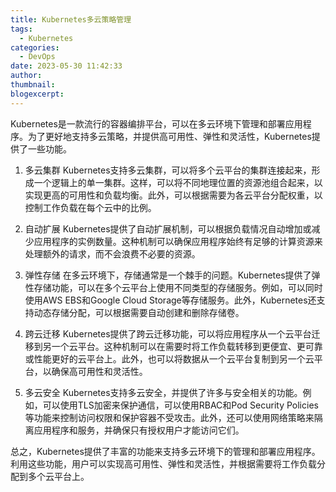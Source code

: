 ```yaml
---
title: Kubernetes多云策略管理
tags:
  - Kubernetes
categories:
  - DevOps
date: 2023-05-30 11:42:33
author:
thumbnail:
blogexcerpt:
---
```

Kubernetes是一款流行的容器编排平台，可以在多云环境下管理和部署应用程序。为了更好地支持多云策略，并提供高可用性、弹性和灵活性，Kubernetes提供了一些功能。

1. 多云集群
Kubernetes支持多云集群，可以将多个云平台的集群连接起来，形成一个逻辑上的单一集群。这样，可以将不同地理位置的资源池组合起来，以实现更高的可用性和负载均衡。此外，可以根据需要为各云平台分配权重，以控制工作负载在每个云中的比例。

2. 自动扩展 
Kubernetes提供了自动扩展机制，可以根据负载情况自动增加或减少应用程序的实例数量。这种机制可以确保应用程序始终有足够的计算资源来处理额外的请求，而不会浪费不必要的资源。

3. 弹性存储
在多云环境下，存储通常是一个棘手的问题。Kubernetes提供了弹性存储功能，可以在多个云平台上使用不同类型的存储服务。例如，可以同时使用AWS EBS和Google Cloud Storage等存储服务。此外，Kubernetes还支持动态存储分配，可以根据需要自动创建和删除存储卷。

4. 跨云迁移 
Kubernetes提供了跨云迁移功能，可以将应用程序从一个云平台迁移到另一个云平台。这种机制可以在需要时将工作负载转移到更便宜、更可靠或性能更好的云平台上。此外，也可以将数据从一个云平台复制到另一个云平台，以确保高可用性和灵活性。

5. 多云安全 
Kubernetes支持多云安全，并提供了许多与安全相关的功能。例如，可以使用TLS加密来保护通信，可以使用RBAC和Pod Security Policies等功能来控制访问权限和保护容器不受攻击。此外，还可以使用网络策略来隔离应用程序和服务，并确保只有授权用户才能访问它们。

总之，Kubernetes提供了丰富的功能来支持多云环境下的管理和部署应用程序。利用这些功能，用户可以实现高可用性、弹性和灵活性，并根据需要将工作负载分配到多个云平台上。
